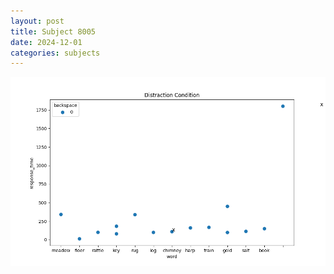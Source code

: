 ```yaml
---
layout: post
title: Subject 8005
date: 2024-12-01
categories: subjects
---
```


![](data/8005/run-16/8005_rt_acc_fuzzy_delay.png)
